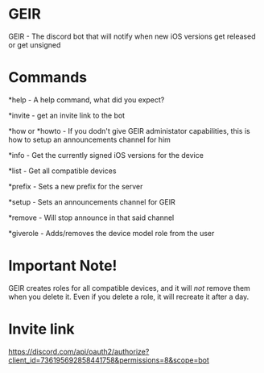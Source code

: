 # GEIR
GEIR - The discord bot that will notify when new iOS versions get released or get unsigned

# Commands
*help - A help command, what did you expect?

*invite - get an invite link to the bot

*how or *howto - If you dodn't give GEIR administator capabilities, this is how to setup an announcements channel for him

*info <device model> - Get the currently signed iOS versions for the device
  
*list - Get all compatible devices

*prefix <new prefix> - Sets a new prefix for the server
  
*setup <channel ID> - Sets an announcements channel for GEIR
  
*remove <channel ID> - Will stop announce in that said channel
  
*giverole <device model> - Adds/removes the device model role from the user

# Important Note!
GEIR creates roles for all compatible devices, and it will *not* remove them when you delete it. Even if you delete a role, it will recreate it after a day.

# Invite link
https://discord.com/api/oauth2/authorize?client_id=736195692858441758&permissions=8&scope=bot
